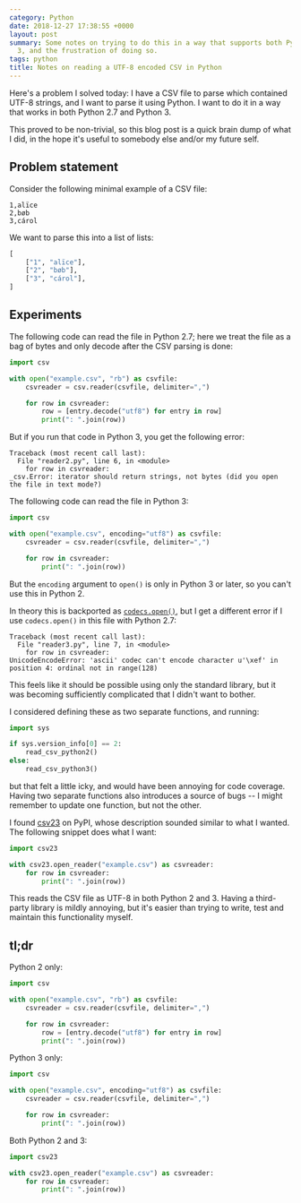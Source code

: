 ```yaml
---
category: Python
date: 2018-12-27 17:38:55 +0000
layout: post
summary: Some notes on trying to do this in a way that supports both Python 2 and
  3, and the frustration of doing so.
tags: python
title: Notes on reading a UTF-8 encoded CSV in Python
---
```


Here's a problem I solved today: I have a CSV file to parse which contained UTF-8 strings, and I want to parse it using Python.
I want to do it in a way that works in both Python 2.7 and Python 3.

This proved to be non-trivial, so this blog post is a quick brain dump of what I did, in the hope it's useful to somebody else and/or my future self.

## Problem statement

Consider the following minimal example of a CSV file:

```csv
1,alïce
2,bøb
3,cárol
```

We want to parse this into a list of lists:

```python
[
    ["1", "alïce"],
    ["2", "bøb"],
    ["3", "cárol"],
]
```

## Experiments

The following code can read the file in Python 2.7; here we treat the file as a bag of bytes and only decode after the CSV parsing is done:

```python
import csv

with open("example.csv", "rb") as csvfile:
    csvreader = csv.reader(csvfile, delimiter=",")

    for row in csvreader:
        row = [entry.decode("utf8") for entry in row]
        print(": ".join(row))
```

But if you run that code in Python 3, you get the following error:

```
Traceback (most recent call last):
  File "reader2.py", line 6, in <module>
    for row in csvreader:
_csv.Error: iterator should return strings, not bytes (did you open the file in text mode?)
```

The following code can read the file in Python 3:

```python
import csv

with open("example.csv", encoding="utf8") as csvfile:
    csvreader = csv.reader(csvfile, delimiter=",")

    for row in csvreader:
        print(": ".join(row))
```

But the `encoding` argument to `open()` is only in Python 3 or later, so you can't use this in Python 2.

In theory this is backported as [`codecs.open()`](https://docs.python.org/3/library/codecs.html#codecs.open), but I get a different error if I use `codecs.open()` in this file with Python 2.7:

```
Traceback (most recent call last):
  File "reader3.py", line 7, in <module>
    for row in csvreader:
UnicodeEncodeError: 'ascii' codec can't encode character u'\xef' in position 4: ordinal not in range(128)
```

This feels like it should be possible using only the standard library, but it was becoming sufficiently complicated that I didn't want to bother.

I considered defining these as two separate functions, and running:

```python
import sys

if sys.version_info[0] == 2:
    read_csv_python2()
else:
    read_csv_python3()
```

but that felt a little icky, and would have been annoying for code coverage.
Having two separate functions also introduces a source of bugs -- I might remember to update one function, but not the other.

I found [csv23](https://pypi.org/project/csv23/) on PyPI, whose description sounded similar to what I wanted.
The following snippet does what I want:

```python
import csv23

with csv23.open_reader("example.csv") as csvreader:
    for row in csvreader:
        print(": ".join(row))
```

This reads the CSV file as UTF-8 in both Python 2 and 3.
Having a third-party library is mildly annoying, but it's easier than trying to write, test and maintain this functionality myself.

## tl;dr

Python 2 only:

```python
import csv

with open("example.csv", "rb") as csvfile:
    csvreader = csv.reader(csvfile, delimiter=",")

    for row in csvreader:
        row = [entry.decode("utf8") for entry in row]
        print(": ".join(row))
```

Python 3 only:

```python
import csv

with open("example.csv", encoding="utf8") as csvfile:
    csvreader = csv.reader(csvfile, delimiter=",")

    for row in csvreader:
        print(": ".join(row))
```

Both Python 2 and 3:

```python
import csv23

with csv23.open_reader("example.csv") as csvreader:
    for row in csvreader:
        print(": ".join(row))
```